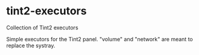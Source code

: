 # tint2-executors
Collection of Tint2 executors

Simple executors for the Tint2 panel. "volume" and "network" are meant to replace the systray.

